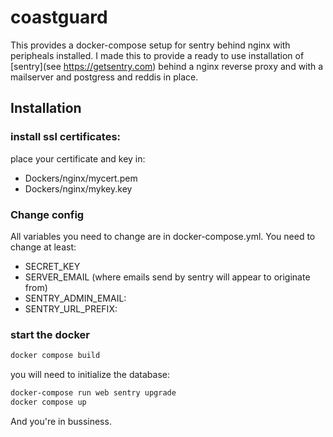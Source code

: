 # coastguard
This provides a docker-compose setup for sentry behind nginx with peripheals installed.
I made this to provide a ready to use installation of [sentry](see https://getsentry.com) behind a nginx reverse proxy and with a mailserver and postgress and reddis in place.

## Installation
### install ssl certificates:
place your certificate and key in:
* Dockers/nginx/mycert.pem
* Dockers/nginx/mykey.key

### Change config
All variables you need to change are in docker-compose.yml. You need to change at least:
  * SECRET_KEY
  * SERVER_EMAIL (where emails send by sentry will appear to originate from)
  * SENTRY_ADMIN_EMAIL:
  * SENTRY_URL_PREFIX: 
  
### start the docker
```bash
docker compose build
```
you will need to initialize the database:
  ```bash
docker-compose run web sentry upgrade
docker compose up
```
And you're in bussiness.
